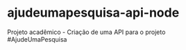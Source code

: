 # ajudeumapesquisa-api-node
Projeto acadêmico - Criação de uma API para o projeto #AjudeUmaPesquisa
